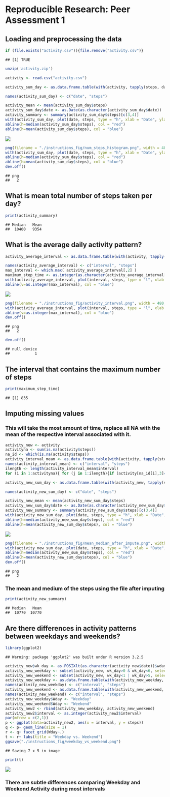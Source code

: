 # Reproducible Research: Peer Assessment 1


## Loading and preprocessing the data

```r
if (file.exists("activity.csv")){file.remove("activity.csv")}
```

```
## [1] TRUE
```

```r
unzip('activity.zip')

activity <- read.csv("activity.csv")

activity_sum_day <- as.data.frame.table(with(activity, tapply(steps, date, sum, na.rm=TRUE)))

names(activity_sum_day) <- c("date", "steps")

activity_mean <- mean(activity_sum_day$steps)
activity_sum_day$date <- as.Date(as.character(activity_sum_day$date))
activity_summary <- summary(activity_sum_day$steps)[c(3,4)]
with(activity_sum_day, plot(date, steps, type = "h", xlab = "Date", ylab = "Number of Steps", main = "Total Number of Steps Per Day"))
abline(h=median(activity_sum_day$steps), col = "red")
abline(h=mean(activity_sum_day$steps), col = "blue")
```

![](PA1_template_files/figure-html/Load_Preprocess-1.png)<!-- -->

```r
png(filename = "./instructions_fig/num_steps_histogram.png", width = 480, height = 480, units = "px")
with(activity_sum_day, plot(date, steps, type = "h", xlab = "Date", ylab = "Number of Steps", main = "Total Number of Steps Per Day"))
abline(h=median(activity_sum_day$steps), col = "red")
abline(h=mean(activity_sum_day$steps), col = "blue")
dev.off()
```

```
## png 
##   2
```



## What is mean total number of steps taken per day?

```r
print(activity_summary)
```

```
## Median   Mean 
##  10400   9354
```

## What is the average daily activity pattern?

```r
activity_average_interval <- as.data.frame.table(with(activity, tapply(steps, as.factor(interval), sum, na.rm=TRUE)))

names(activity_average_interval) <- c("interval", "steps")
max_interval <- which.max( activity_average_interval[,2] )
maximum_step_time <- as.integer(as.character(activity_average_interval[max_interval, 1]))
with(activity_average_interval, plot(interval, steps, type = "l", xlab = "Interval", ylab = "Number of Steps", main = "Average Number of Steps in an Interval"))
abline(v=as.integer(max_interval), col = "blue")
```

![](PA1_template_files/figure-html/Average_Daily_Pattern-1.png)<!-- -->

```r
png(filename = "./instructions_fig/activity_interval.png", width = 480, height = 480, units = "px")
with(activity_average_interval, plot(interval, steps, type = "l", xlab = "Interval", ylab = "Number of Steps", main = "Average Number of Steps in an Interval"))
abline(v=as.integer(max_interval), col = "blue")
dev.off()
```

```
## png 
##   2
```

```r
dev.off()
```

```
## null device 
##           1
```
## The interval that contains the maximum number of steps

```r
print(maximum_step_time)
```

```
## [1] 835
```

## Imputing missing values
### This will take the most amount of time, replace all NA with the mean of the respective interval associated with it.

```r
activity_new <- activity
activityna <- sum(is.na(activity$steps))
na_id <- which(is.na(activity$steps))
activity_interval_mean <- as.data.frame.table(with(activity, tapply(steps, as.factor(interval), mean, na.rm=TRUE)))
names(activity_interval_mean) <- c("interval", "steps")
ilength <- length(activity_interval_mean$interval)
for (i in 1:activityna){ for (j in 1:ilength){if (activity[na_id[i],3]==activity_interval_mean[j,1]){activity_new[na_id[i],1] <- activity_interval_mean[j,2]}else{next}}}

activity_new_sum_day <- as.data.frame.table(with(activity_new, tapply(steps, date, sum)))

names(activity_new_sum_day) <- c("date", "steps")

activity_new_mean <- mean(activity_new_sum_day$steps)
activity_new_sum_day$date <- as.Date(as.character(activity_new_sum_day$date))
activity_new_summary <- summary(activity_new_sum_day$steps)[c(3,4)]
with(activity_new_sum_day, plot(date, steps, type = "h", xlab = "Date", ylab = "Number of Steps", main = "Total Number of Steps Per Day after Impute NA"))
abline(h=median(activity_new_sum_day$steps), col = "red")
abline(h=mean(activity_new_sum_day$steps), col = "blue")
```

![](PA1_template_files/figure-html/Missing_Values-1.png)<!-- -->

```r
png(filename = "./instructions_fig/mean_median_after_impute.png", width = 480, height = 480, units = "px")
with(activity_new_sum_day, plot(date, steps, type = "h", xlab = "Date", ylab = "Number of Steps", main = "Total Number of Steps Per Day after Impute NA"))
abline(h=median(activity_new_sum_day$steps), col = "red")
abline(h=mean(activity_new_sum_day$steps), col = "blue")
dev.off()
```

```
## png 
##   2
```


### The mean and medium of the steps using the file after imputing

```r
print(activity_new_summary)
```

```
## Median   Mean 
##  10770  10770
```
## Are there differences in activity patterns between weekdays and weekends?

```r
library(ggplot2)
```

```
## Warning: package 'ggplot2' was built under R version 3.2.5
```

```r
activity_new$wk_day <- as.POSIXlt(as.character(activity_new$date))$wday
activity_new_weekday <- subset(activity_new, wk_day>0 & wk_day<6, select = -wk_day)
activity_new_weekend <- subset(activity_new, wk_day<1 | wk_day>5, select = -wk_day)
activity_new_weekday <- as.data.frame.table(with(activity_new_weekday, tapply(steps, as.factor(interval), mean, na.rm=TRUE)))
names(activity_new_weekday) <- c("interval", "steps")
activity_new_weekend <- as.data.frame.table(with(activity_new_weekend, tapply(steps, as.factor(interval), mean, na.rm=TRUE)))
names(activity_new_weekend) <- c("interval", "steps")
activity_new_weekday$Wday <- "Weekday"
activity_new_weekend$Wday <- "Weekend"
activity_new2 <- rbind(activity_new_weekday, activity_new_weekend)
activity_new2$interval <- as.integer(activity_new2$interval)
par(mfrow = c(2,1))
p <- ggplot(data=activity_new2, aes(x = interval, y = steps))
q <- p+ geom_line(size = 1)
r <- q+ facet_grid(Wday~.)
t <- r+ labs(title = "Weekday vs. Weekend")
ggsave("./instructions_fig/weekday_vs_weekend.png")
```

```
## Saving 7 x 5 in image
```

```r
print(t)
```

![](PA1_template_files/figure-html/Weekday_vs_Weekend-1.png)<!-- -->



### There are subtle differences comparing Weekday and Weekend Activity during most intervals
